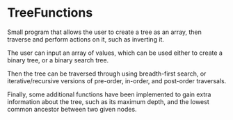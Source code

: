 # TreeFunctions
Small program that allows the user to create a tree as an array, then traverse and perform actions on it, such as inverting it.



The user can input an array of values, which can be used either to create a binary tree, or a binary search tree. 


Then the tree can be traversed through using breadth-first search, or iterative/recursive versions of pre-order, in-order, and post-order traversals.


Finally, some additional functions have been implemented to gain extra information about the tree, such as its maximum depth, and the lowest common ancestor between two given nodes.
